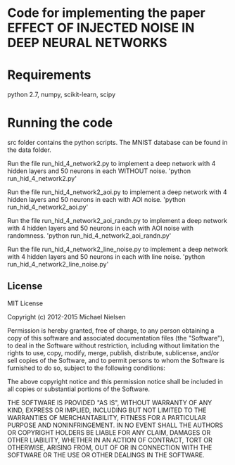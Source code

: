 # Code for implementing the paper EFFECT OF INJECTED NOISE IN DEEP NEURAL NETWORKS

# Requirements
python 2.7,
numpy,
scikit-learn,
scipy

# Running the code
src folder contains the python scripts.
The MNIST database can be found in the data folder.

Run the file run_hid_4_network2.py to implement a deep network with 4 hidden layers and 50 neurons in each WITHOUT noise.
'python run_hid_4_network2.py'

Run the file run_hid_4_network2_aoi.py to implement a deep network with 4 hidden layers and 50 neurons in each with AOI noise.
'python run_hid_4_network2_aoi.py'

Run the file run_hid_4_network2_aoi_randn.py to implement a deep network with 4 hidden layers and 50 neurons in each with AOI noise with randomness.
'python run_hid_4_network2_aoi_randn.py'

Run the file run_hid_4_network2_line_noise.py to implement a deep network with 4 hidden layers and 50 neurons in each with line noise.
'python run_hid_4_network2_line_noise.py'





## License

MIT License

Copyright (c) 2012-2015 Michael Nielsen

Permission is hereby granted, free of charge, to any person obtaining
a copy of this software and associated documentation files (the
"Software"), to deal in the Software without restriction, including
without limitation the rights to use, copy, modify, merge, publish,
distribute, sublicense, and/or sell copies of the Software, and to
permit persons to whom the Software is furnished to do so, subject to
the following conditions:

The above copyright notice and this permission notice shall be
included in all copies or substantial portions of the Software.

THE SOFTWARE IS PROVIDED "AS IS", WITHOUT WARRANTY OF ANY KIND,
EXPRESS OR IMPLIED, INCLUDING BUT NOT LIMITED TO THE WARRANTIES OF
MERCHANTABILITY, FITNESS FOR A PARTICULAR PURPOSE AND
NONINFRINGEMENT. IN NO EVENT SHALL THE AUTHORS OR COPYRIGHT HOLDERS BE
LIABLE FOR ANY CLAIM, DAMAGES OR OTHER LIABILITY, WHETHER IN AN ACTION
OF CONTRACT, TORT OR OTHERWISE, ARISING FROM, OUT OF OR IN CONNECTION
WITH THE SOFTWARE OR THE USE OR OTHER DEALINGS IN THE SOFTWARE.
